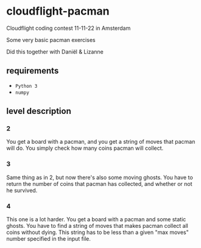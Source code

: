 # cloudflight-pacman

Cloudflight coding contest 11-11-22 in Amsterdam

Some very basic pacman exercises

Did this together with Daniël & Lizanne

## requirements

- `Python 3`
- `numpy`

## level description

### 2

You get a board with a pacman, and you get a string of moves that pacman will do.
You simply check how many coins pacman will collect.

### 3

Same thing as in 2, but now there's also some moving ghosts.
You have to return the number of coins that pacman has collected, and whether or not he survived.

### 4

This one is a lot harder.
You get a board with a pacman and some static ghosts.
You have to find a string of moves that makes pacman collect all coins without dying.
This string has to be less than a given "max moves" number specified in the input file.
